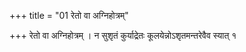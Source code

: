 +++
title = "01 रेतो वा अग्निहोत्रम्"

+++
रेतो वा अग्निहोत्रम् । न सुशृतं कुर्याद्रेतः कूलयेन्नोऽशृतमन्तरेवैव स्यात् १